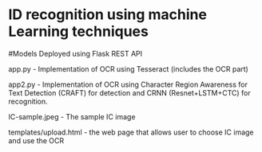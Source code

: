 # ID recognition using machine Learning techniques
#Models Deployed using Flask REST API

app.py -  Implementation of OCR using Tesseract (includes the OCR part)

app2.py - Implementation of OCR using  Character Region Awareness for Text Detection (CRAFT) for detection and CRNN (Resnet+LSTM+CTC) for recognition. 

IC-sample.jpeg - The sample IC image

templates/upload.html - the web page that allows user to choose IC image and use the OCR
